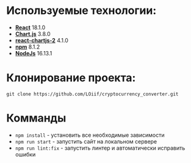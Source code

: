 # Используемые технологии:
- **[React](https://reactjs.org/ "Офф сайт")** 18.1.0
- **[Chart.js](https://www.chartjs.org/ "Офф сайт")** 3.8.0
- **[react-chartjs-2](https://react-chartjs-2.js.org/ "Офф сайт")** 4.1.0
- **[npm](https://www.npmjs.com/ "Офф сайт")** 8.1.2
- **[NodeJs](https://nodejs.org/ru/ "Офф сайт")** 16.13.1

# Клонирование проекта:
  ```
  git clone https://github.com/LOiif/cryptocurrency_converter.git
  ```
# Комманды
- ```npm install``` - установить все необходимые зависимости
- ```npm run start``` - запустить сайт на локальном сервере
- ```npm run lint:fix``` - запустить линтер и автоматически исправить ошибки